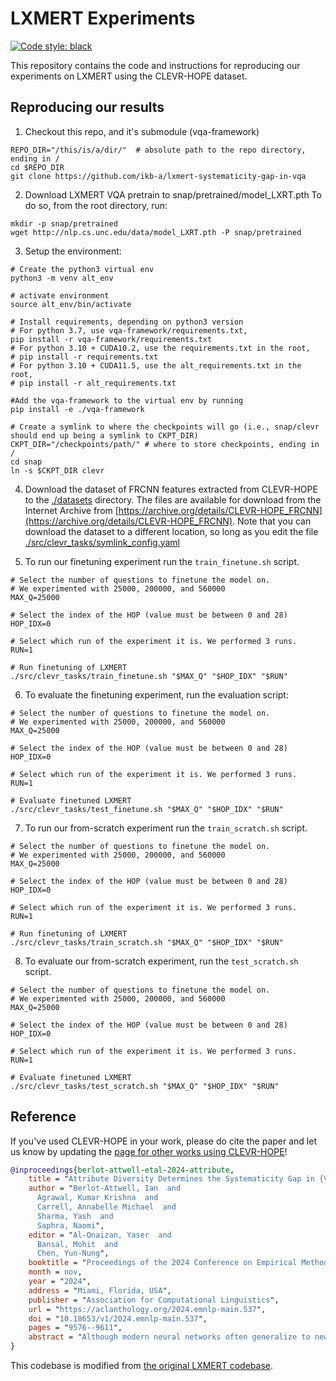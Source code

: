 # LXMERT Experiments

[![Code style: black](https://img.shields.io/badge/code%20style-black-000000.svg)](https://github.com/psf/black)

This repository contains the code and instructions for reproducing our experiments on LXMERT using the CLEVR-HOPE dataset.

## Reproducing our results

1. Checkout this repo, and it's submodule (vqa-framework)

```shell
REPO_DIR="/this/is/a/dir/"  # absolute path to the repo directory, ending in /
cd $REPO_DIR
git clone https://github.com/ikb-a/lxmert-systematicity-gap-in-vqa
```


2. Download LXMERT VQA pretrain to snap/pretrained/model_LXRT.pth To do so, from the root directory, run:

```shell
mkdir -p snap/pretrained
wget http://nlp.cs.unc.edu/data/model_LXRT.pth -P snap/pretrained
```


3. Setup the environment:

```shell
# Create the python3 virtual env
python3 -m venv alt_env

# activate environment
source alt_env/bin/activate

# Install requirements, depending on python3 version
# For python 3.7, use vqa-framework/requirements.txt,
pip install -r vqa-framework/requirements.txt
# For python 3.10 + CUDA10.2, use the requirements.txt in the root,
# pip install -r requirements.txt
# For python 3.10 + CUDA11.5, use the alt_requirements.txt in the root,
# pip install -r alt_requirements.txt

#Add the vqa-framework to the virtual env by running
pip install -e ./vqa-framework
```

```shell
# Create a symlink to where the checkpoints will go (i.e., snap/clevr should end up being a symlink to CKPT_DIR)
CKPT_DIR="/checkpoints/path/" # where to store checkpoints, ending in /
cd snap
ln -s $CKPT_DIR clevr
```

4. Download the dataset of FRCNN features extracted from CLEVR-HOPE to the [./datasets](./datasets/) directory. The files are available for download from  the Internet Archive from [https://archive.org/details/CLEVR-HOPE_FRCNN](https://archive.org/details/CLEVR-HOPE_FRCNN). Note that you can download the dataset to a different location, so long as you edit the file [./src/clevr_tasks/symlink_config.yaml](./src/clevr_tasks/symlink_config.yaml)


5. To run our finetuning experiment run the `train_finetune.sh` script.

```shell
# Select the number of questions to finetune the model on. 
# We experimented with 25000, 200000, and 560000
MAX_Q=25000

# Select the index of the HOP (value must be between 0 and 28)
HOP_IDX=0

# Select which run of the experiment it is. We performed 3 runs.
RUN=1

# Run finetuning of LXMERT
./src/clevr_tasks/train_finetune.sh "$MAX_Q" "$HOP_IDX" "$RUN"
```

6. To evaluate the finetuning experiment, run the evaluation script:

```shell
# Select the number of questions to finetune the model on. 
# We experimented with 25000, 200000, and 560000
MAX_Q=25000

# Select the index of the HOP (value must be between 0 and 28)
HOP_IDX=0

# Select which run of the experiment it is. We performed 3 runs.
RUN=1

# Evaluate finetuned LXMERT
./src/clevr_tasks/test_finetune.sh "$MAX_Q" "$HOP_IDX" "$RUN"
```

7. To run our from-scratch experiment run the `train_scratch.sh` script.

```shell
# Select the number of questions to finetune the model on. 
# We experimented with 25000, 200000, and 560000
MAX_Q=25000

# Select the index of the HOP (value must be between 0 and 28)
HOP_IDX=0

# Select which run of the experiment it is. We performed 3 runs.
RUN=1

# Run finetuning of LXMERT
./src/clevr_tasks/train_scratch.sh "$MAX_Q" "$HOP_IDX" "$RUN"
```

8. To evaluate our from-scratch experiment, run the `test_scratch.sh` script.

```shell
# Select the number of questions to finetune the model on. 
# We experimented with 25000, 200000, and 560000
MAX_Q=25000

# Select the index of the HOP (value must be between 0 and 28)
HOP_IDX=0

# Select which run of the experiment it is. We performed 3 runs.
RUN=1

# Evaluate finetuned LXMERT
./src/clevr_tasks/test_scratch.sh "$MAX_Q" "$HOP_IDX" "$RUN"
```

## Reference

If you've used CLEVR-HOPE in your work, please do cite the paper and let us know by updating the [page for other works using CLEVR-HOPE](https://github.com/ikb-a/systematicity-gap-in-vqa/blob/main/FOLLOWUP.md)!

```bibtex
@inproceedings{berlot-attwell-etal-2024-attribute,
    title = "Attribute Diversity Determines the Systematicity Gap in {VQA}",
    author = "Berlot-Attwell, Ian  and
      Agrawal, Kumar Krishna  and
      Carrell, Annabelle Michael  and
      Sharma, Yash  and
      Saphra, Naomi",
    editor = "Al-Onaizan, Yaser  and
      Bansal, Mohit  and
      Chen, Yun-Nung",
    booktitle = "Proceedings of the 2024 Conference on Empirical Methods in Natural Language Processing",
    month = nov,
    year = "2024",
    address = "Miami, Florida, USA",
    publisher = "Association for Computational Linguistics",
    url = "https://aclanthology.org/2024.emnlp-main.537",
    doi = "10.18653/v1/2024.emnlp-main.537",
    pages = "9576--9611",
    abstract = "Although modern neural networks often generalize to new combinations of familiar concepts, the conditions that enable such compositionality have long been an open question. In this work, we study the systematicity gap in visual question answering: the performance difference between reasoning on previously seen and unseen combinations of object attributes. To test, we introduce a novel diagnostic dataset, CLEVR-HOPE. We find that the systematicity gap is not reduced by increasing the quantity of training data, but is reduced by increasing the diversity of training data. In particular, our experiments suggest that the more distinct attribute type combinations are seen during training, the more systematic we can expect the resulting model to be.",
}
```

This codebase is modified from [the original LXMERT codebase](https://github.com/airsplay/lxmert).

